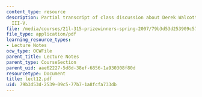 ```yaml
---
content_type: resource
description: Partial transcript of class discussion about Derek Walcott, Omeros, Books
  III-V.
file: /media/courses/21l-315-prizewinners-spring-2007/79b3d53d253909c577b71a8fcfa733db_lect12.pdf
file_type: application/pdf
learning_resource_types:
- Lecture Notes
ocw_type: OCWFile
parent_title: Lecture Notes
parent_type: CourseSection
parent_uid: aae62227-5d8d-38ef-6856-1a930308f80d
resourcetype: Document
title: lect12.pdf
uid: 79b3d53d-2539-09c5-77b7-1a8fcfa733db
---
```

